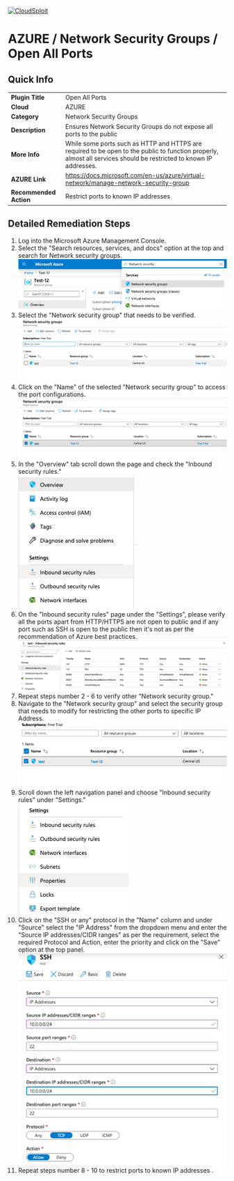 [![CloudSploit](https://cloudsploit.com/img/logo-new-big-text-100.png "CloudSploit")](https://cloudsploit.com)

# AZURE / Network Security Groups / Open All Ports

## Quick Info

| | |
|-|-|
| **Plugin Title** | Open All Ports |
| **Cloud** | AZURE |
| **Category** | Network Security Groups |
| **Description** | Ensures Network Security Groups do not expose all ports to the public |
| **More Info** | While some ports such as HTTP and HTTPS are required to be open to the public to function properly, almost all services should be restricted to known IP addresses. |
| **AZURE Link** | https://docs.microsoft.com/en-us/azure/virtual-network/manage-network-security-group |
| **Recommended Action** | Restrict ports to known IP addresses |

## Detailed Remediation Steps

1. Log into the Microsoft Azure Management Console.
2. Select the "Search resources, services, and docs" option at the top and search for Network security groups. </br> <img src="/resources/azure/networksecuritygroups/open-all-ports/step2.png"/>
3. Select the "Network security group" that needs to be verified. </br> <img src="/resources/azure/networksecuritygroups/open-all-ports/step3.png"/>
4. Click on the "Name" of the selected "Network security group" to access the port configurations. </br> <img src="/resources/azure/networksecuritygroups/open-all-ports/step4.png"/>
5. In the "Overview" tab scroll down the page and check the "Inbound security rules." </br> <img src="/resources/azure/networksecuritygroups/open-all-ports/step5.png"/>
6. On the "Inbound security rules" page under the "Settings", please verify all the ports apart from HTTP/HTTPS are not open to public and if any port such as SSH is open to the public then it's not as per the recommendation of Azure best practices.</br> <img src="/resources/azure/networksecuritygroups/open-all-ports/step6.png"/>
7. Repeat steps number 2 - 6 to verify other "Network security group." </br>
8. Navigate to the "Network security group" and select the security group that needs to modify for restricting the other ports to specific IP Address.</br> <img src="/resources/azure/networksecuritygroups/open-all-ports/step8.png"/>
9. Scroll down the left navigation panel and choose "Inbound security rules" under "Settings."</br> <img src="/resources/azure/networksecuritygroups/open-all-ports/step9.png"/>
10. Click on the "SSH or any" protocol in the "Name" column and under "Source" select the "IP Address" from the dropdown menu and enter the "Source IP addresses/CIDR ranges" as per the requirement, select the required Protocol and Action, enter the priority and click on the "Save" option at the top panel. </br> <img src="/resources/azure/networksecuritygroups/open-all-ports/step10.png"/>
11. Repeat steps number 8 - 10 to restrict ports to known IP addresses .</br>

